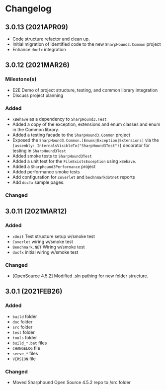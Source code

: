 # Changelog

## 3.0.13 (2021APR09)

* Code structure refactor and clean up.
* Initial migration of identified code to the new `SharpHound3.Common` project
* Enhance `docfx` integration

## 3.0.12 (2021MAR26)

### Milestone(s)

* E2E Demo of project structure, testing, and common library integration
* Discuss project planning

### Added

* `xBehave` as a dependency to `SharpHound3.Test`
* Added a copy of the exception, extensions and enum classes and enum in the Common library.
* Added a testing facade to the `SharpHound3.Common` project
* Exposed the `SharpHound3.Common.[Enums|Exception|Extensions]` via the `[assembly: InternalsVisibleTo("SharpHound3Test")]` decorator for testing in `SharpHound3Test`
* Added smoke tests to `SharpHound3Test`
* Added a unit test for the `FileExistsException` using `xBehave`.
* Added a `SharpHound3Performance` project
* Added performance smoke tests
* Add configuration for `coverlet` and `bechnmarkdotnet` reports
* Add `docfx` sample pages.

### Changed

## 3.0.11 (2021MAR12)

### Added

* `xUnit` Test structure setup w/smoke test
* `Coverlet` wiring w/smoke test
* `Benchmark.NET` Wiring w/smoke test
* `docfx` initial wiring w/smoke test

### Changed

* [OpenSource 4.5.2] Modified .sln pathing for new folder structure.

## 3.0.1 (2021FEB26)

### Added

* `build` folder
* `doc` folder
* `src` folder
* `test` folder
* `tools` folder
* `build_*.bat` files
* `CHANGELOG` file
* `serve_*` files
* `VERSION` file

### Changed

* Moved Sharphound Open Source 4.5.2 repo to /src folder